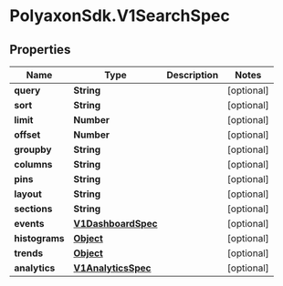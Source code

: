 # PolyaxonSdk.V1SearchSpec

## Properties

Name | Type | Description | Notes
------------ | ------------- | ------------- | -------------
**query** | **String** |  | [optional] 
**sort** | **String** |  | [optional] 
**limit** | **Number** |  | [optional] 
**offset** | **Number** |  | [optional] 
**groupby** | **String** |  | [optional] 
**columns** | **String** |  | [optional] 
**pins** | **String** |  | [optional] 
**layout** | **String** |  | [optional] 
**sections** | **String** |  | [optional] 
**events** | [**V1DashboardSpec**](V1DashboardSpec.md) |  | [optional] 
**histograms** | [**Object**](.md) |  | [optional] 
**trends** | [**Object**](.md) |  | [optional] 
**analytics** | [**V1AnalyticsSpec**](V1AnalyticsSpec.md) |  | [optional] 


